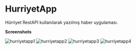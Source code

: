 # HurriyetApp
Hürriyet RestAPI kullanılarak yazılmış haber uygulaması. 

<b>Screenshots</b>

![hurriyetapp1](https://user-images.githubusercontent.com/34286384/49547371-8bbd9900-f8f3-11e8-9b9f-b757d67679af.jpeg)
![hurriyetapp2](https://user-images.githubusercontent.com/34286384/49547426-b0197580-f8f3-11e8-8b27-f558dc757624.jpeg)
![hurriyetapp3](https://user-images.githubusercontent.com/34286384/49547431-b4de2980-f8f3-11e8-81db-2415d90766d8.jpeg)
![hurriyetapp4](https://user-images.githubusercontent.com/34286384/49547439-bb6ca100-f8f3-11e8-9a45-a34719c90056.jpeg)
